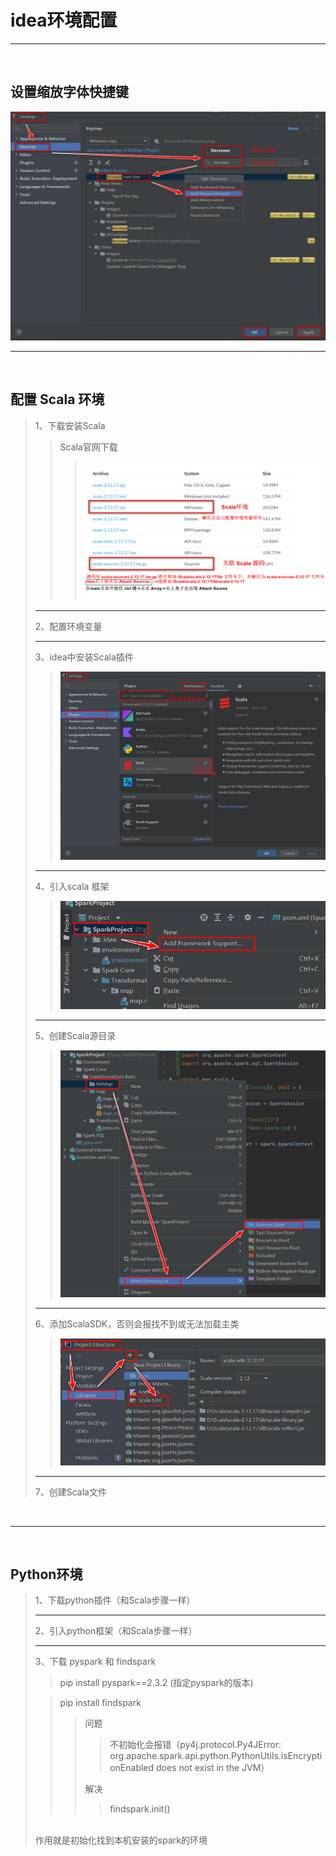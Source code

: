 # idea环境配置

---
<br>

## 设置缩放字体快捷键
![increase](../../../../../../Image/increase.png "increase ")

---

<br>


## 配置 Scala 环境
> 1、下载安装Scala
>> Scala官网下载
>>>![ScalaDownload](../../../../../../Image/ScalaDownload.png "ScalaDownload ")
>
> ---
>
> 2、配置环境变量
> 
> ---
> 
> 3、idea中安装Scala插件
>>![Plugins](../../../../../../Image/Plugins.png "Plugins ")
> 
> ---
> 
> 4、引入scala 框架
>>![ImportFramework](../../../../../../Image/ImportFramework.png "ImportFramework ")
>
>  ---
>
> 5、创建Scala源目录
>> ![SourceDirectory](../../../../../../Image/SourceDirectory.png "SourceDirectory ")
> 
> ---
> 
> 6、添加ScalaSDK，否则会报找不到或无法加载主类
>>![ScalaSDK](../../../../../../Image/ScalaSDK.png "ScalaSDK ")
> 
> ---
>
> 7、创建Scala文件
> 


<br>

---

<br>

## Python环境
>1、下载python插件（和Scala步骤一样）
> 
> ---
> 
> 2、引入python框架（和Scala步骤一样）
> 
> ---
> 
> 3、下载 pyspark 和 findspark
>> pip install pyspark==2.3.2 (指定pyspark的版本)
> 
>>pip install findspark 
>>> 问题
>>>>不初始化会报错（py4j.protocol.Py4JError: org.apache.spark.api.python.PythonUtils.isEncryptionEnabled does not exist in the JVM） 
>>>
>>> 解决
>>>> findspark.init()
>  <br>
> 作用就是初始化找到本机安装的spark的环境



